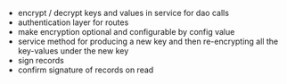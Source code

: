  - encrypt / decrypt keys and values in service for dao calls
 - authentication layer for routes
 - make encryption optional and configurable by config value
 - service method for producing a new key and then re-encrypting 
   all the key-values under the new key
 - sign records 
 - confirm signature of records on read
